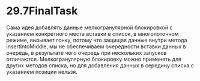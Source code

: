 # 29.7FinalTask
Сама идея добавлять данные мелкогранулярной блокировкой с указанием конкретного места вставки в список, в многопоточном режиме, вызывает гонку, потому что защищая данные внутри метода insertIntoMiddle, мы не обеспечиваем очередности вставки данных в очередь, в результате чего очередь при нескольких запусков отличаются.
Мелкогранулярную блокировку можно применять для других методов списка, но для добавления данных в середину списка с указанием позиции нельзя.
